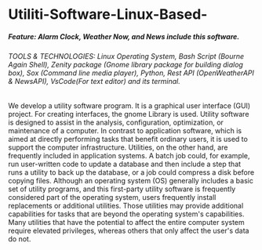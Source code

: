 # Utiliti-Software-Linux-Based-
##### Feature: Alarm Clock, Weather Now, and News include this software.
###### TOOLS & TECHNOLOGIES: Linux Operating System, Bash Script (Bourne Again Shell), Zenity package (Gnome library package for building dialog box), Sox (Command line media player), Python, Rest API (OpenWeatherAPI & NewsAPI), VsCode(For text editor) and its terminal.

We develop a utility software program. It is a graphical user interface (GUI) project. For creating interfaces, the gnome Library is used. Utility software is designed to assist in the analysis, configuration, optimization, or maintenance of a computer. In contrast to application software, which is aimed at directly performing tasks that benefit ordinary users, it is used to support the computer infrastructure. Utilities, on the other hand, are frequently included in application systems. A batch job could, for example, run user-written code to update a database and then include a step that runs a utility to back up the database, or a job could compress a disk before copying files. Although an operating system (OS) generally includes a basic set of utility programs, and this first-party utility software is frequently considered part of the operating system, users frequently install replacements or additional utilities. Those utilities may provide additional capabilities for tasks that are beyond the operating system's capabilities. Many utilities that have the potential to affect the entire computer system require elevated privileges, whereas others that only affect the user's data do not.

